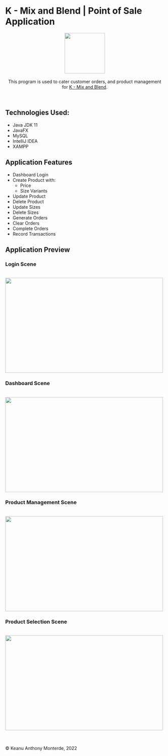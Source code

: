 <h1>K - Mix and Blend | Point of Sale Application</h1>
<p align="center">
<img src= "https://scontent.fceb1-1.fna.fbcdn.net/v/t1.6435-9/186357453_100478088901449_9088454385559129763_n.png?_nc_cat=107&ccb=1-7&_nc_sid=09cbfe&_nc_eui2=AeE4SALWescrqAyoZ6ogL_KK3Yu_UtV7yuzdi79S1XvK7EN2jcgJbPwChCGvkQi9c7-hDOhoS0u24u_lATd3eD11&_nc_ohc=rk1iQB_2TF4AX-YPr_B&_nc_ht=scontent.fceb1-1.fna&oh=00_AT95flOhfj790wntyV2mmTx_3eVKYDnUgt98X6CY2LU_Xg&oe=62F03D0F" width = 128 height = 128>
<br><br>This program is used to cater customer orders, and product management for <a href="https://www.facebook.com/kmixandblend">K - Mix and Blend</a>.
</p>
<br>

<h2>Technologies Used: </h2>
<ul>
  <li>Java JDK 11</li>
  <li>JavaFX</li>
  <li>MySQL</li>
  <li>IntelliJ IDEA</li>
  <li>XAMPP</li>
</ul>
  

<h2>Application Features</h2>
<ul>
  <li>Dashboard Login</li>
  <li>Create Product with:<ul><li>Price</li><li>Size Variants</li></ul></li>
  <li>Update Product</li>
  <li>Delete Product</li>
  <li>Update Sizes</li>
  <li>Delete Sizes</li>
  <li>Generate Orders</li>
  <li>Clear Orders</li>
  <li>Complete Orders</li>
  <li>Record Transactions</li>
</ul>
<h2>Application Preview</h2>
  <div>
    <h3>Login Scene</h3><br>
    <img src= "https://i.ibb.co/Nm7y07Q/Login.png" width = 500 height = 300>
  <h3>Dashboard Scene</h3><br>
    <img src= "https://i.ibb.co/HqRc1n8/Dashboard.png" width = 500 height = 300>
  <h3>Product Management Scene</h3><br>
    <img src= "https://i.ibb.co/4srVGNB/Manage-Products.png" width = 500 height = 300>
  <h3>Product Selection Scene</h3><br>
    <img src= "https://i.ibb.co/pQv71m1/Order-Selection.png" width = 500 height = 300>
  </div>

<p><br><br>© Keanu Anthony Monterde, 2022</p>
